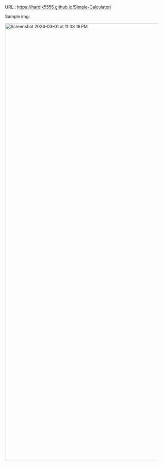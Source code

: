URL : https://hardik5555.github.io/Simple-Calculator/

Sample img:

<img width="1440" alt="Screenshot 2024-03-01 at 11 03 18 PM" src="https://github.com/hardik5555/Simple-Calculator/assets/103363985/be88fff2-f210-4dea-ac7c-a34ea6be860a">
